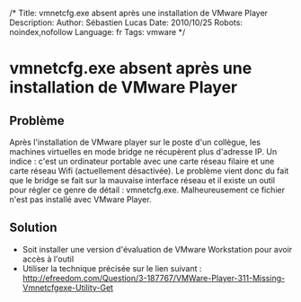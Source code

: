 /*
Title: vmnetcfg.exe absent après une installation de VMware Player
Description: 
Author: Sébastien Lucas
Date: 2010/10/25
Robots: noindex,nofollow
Language: fr
Tags: vmware
*/
# vmnetcfg.exe absent après une installation de VMware Player

## Problème
Après l'installation de VMware player sur le poste d'un collègue, les machines virtuelles en mode bridge ne récupèrent plus d'adresse IP. Un indice : c'est un ordinateur portable avec une carte réseau filaire et une carte réseau Wifi (actuellement désactivée). Le problème vient donc du fait que le bridge se fait sur la mauvaise interface réseau et il existe un outil pour régler ce genre de détail : vmnetcfg.exe. Malheureusement ce fichier n'est pas installé avec VMware Player.

## Solution

* Soit installer une version d'évaluation de VMware Workstation pour avoir accès à l'outil
* Utiliser la technique précisée sur le lien suivant : http://efreedom.com/Question/3-187767/VMWare-Player-311-Missing-Vmnetcfgexe-Utility-Get





